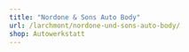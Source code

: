 ```yaml
---
title: "Nordone & Sons Auto Body"
url: /larchmont/nordone-und-sons-auto-body/
shop: Autowerkstatt
---
```

